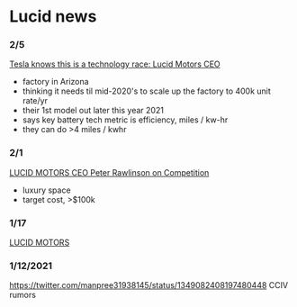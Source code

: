 # Lucid news


### 2/5
[Tesla knows this is a technology race: Lucid Motors CEO](https://www.youtube.com/watch?v=KTgkkawjT0U)  
- factory in Arizona
- thinking it needs til mid-2020's to scale up the factory to 400k unit rate/yr
- their 1st model out later this year 2021
- says key battery tech metric is efficiency, miles / kw-hr
- they can do >4 miles / kwhr


### 2/1
[LUCID MOTORS CEO Peter Rawlinson on Competition](https://www.youtube.com/watch?v=MDRyjvtZrIA)
- luxury space
- target cost, >$100k


### 1/17
[LUCID MOTORS](https://www.youtube.com/watch?v=RjRJDK7hnXY)


### 1/12/2021
https://twitter.com/manpree31938145/status/1349082408197480448
CCIV rumors
